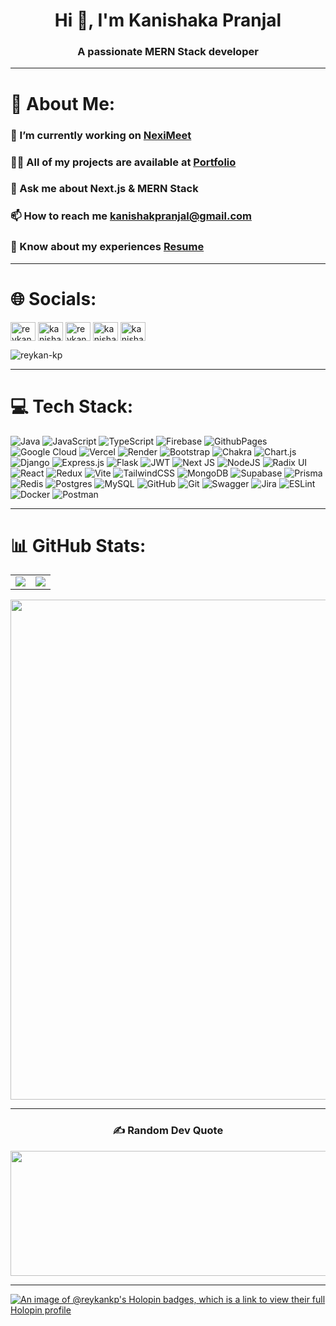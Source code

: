 <h1 align="center">Hi 👋, I'm Kanishaka Pranjal</h1>
<h3 align="center">A passionate MERN Stack developer</h3>


<hr>

# 💫 About Me:
### 🔭 I’m currently working on [NexiMeet](https://github.com/ReyKan-KP/nexi-meet)<br>
### 👨‍💻 All of my projects are available at [Portfolio](https://portfolio-kanishaka-pranjal.vercel.app/)<br>
### 💬 Ask me about **Next.js & MERN Stack**<br>
### 📫 How to reach me **kanishakpranjal@gmail.com**<br> 
### 📄 Know about my experiences [Resume](https://drive.google.com/file/d/17JyWj0zycnMqwH4d3yP03TIYl1eBRCOH/view?usp=sharing)
<hr>

# 🌐 Socials:
<a href="https://dev.to/reykankp" target="blank"><img align="center" src="https://raw.githubusercontent.com/rahuldkjain/github-profile-readme-generator/master/src/images/icons/Social/devto.svg" alt="reykankp" height="30" width="40" /></a>
<a href="https://linkedin.com/in/kanishak-pranjal" target="blank"><img align="center" src="https://raw.githubusercontent.com/rahuldkjain/github-profile-readme-generator/master/src/images/icons/Social/linked-in-alt.svg" alt="kanishak-pranjal" height="30" width="40" /></a>
<a href="https://codesandbox.com/reykan-kp" target="blank"><img align="center" src="https://raw.githubusercontent.com/rahuldkjain/github-profile-readme-generator/master/src/images/icons/Social/codesandbox.svg" alt="reykan-kp" height="30" width="40" /></a>
<a href="https://instagram.com/kanishak_pranjal_" target="blank"><img align="center" src="https://raw.githubusercontent.com/rahuldkjain/github-profile-readme-generator/master/src/images/icons/Social/instagram.svg" alt="kanishak_pranjal_" height="30" width="40" /></a>
<a href="https://www.leetcode.com/kanishakpranjal" target="blank"><img align="center" src="https://raw.githubusercontent.com/rahuldkjain/github-profile-readme-generator/master/src/images/icons/Social/leet-code.svg" alt="kanishakpranjal" height="30" width="40" /></a>
<br>
<p align="left"> <img src="https://komarev.com/ghpvc/?username=reykan-kp&label=Profile%20views&color=0e75b6&style=flat" alt="reykan-kp" /> </p>
<hr>

# 💻 Tech Stack:
![Java](https://img.shields.io/badge/java-%23ED8B00.svg?style=for-the-badge&logo=openjdk&logoColor=white) ![JavaScript](https://img.shields.io/badge/javascript-%23323330.svg?style=for-the-badge&logo=javascript&logoColor=%23F7DF1E) ![TypeScript](https://img.shields.io/badge/typescript-%23007ACC.svg?style=for-the-badge&logo=typescript&logoColor=white) ![Firebase](https://img.shields.io/badge/firebase-%23039BE5.svg?style=for-the-badge&logo=firebase) ![GithubPages](https://img.shields.io/badge/github%20pages-121013?style=for-the-badge&logo=github&logoColor=white) ![Google Cloud](https://img.shields.io/badge/GoogleCloud-%234285F4.svg?style=for-the-badge&logo=google-cloud&logoColor=white) ![Vercel](https://img.shields.io/badge/vercel-%23000000.svg?style=for-the-badge&logo=vercel&logoColor=white) ![Render](https://img.shields.io/badge/Render-%46E3B7.svg?style=for-the-badge&logo=render&logoColor=white) ![Bootstrap](https://img.shields.io/badge/bootstrap-%238511FA.svg?style=for-the-badge&logo=bootstrap&logoColor=white) ![Chakra](https://img.shields.io/badge/chakra-%234ED1C5.svg?style=for-the-badge&logo=chakraui&logoColor=white) ![Chart.js](https://img.shields.io/badge/chart.js-F5788D.svg?style=for-the-badge&logo=chart.js&logoColor=white) ![Django](https://img.shields.io/badge/django-%23092E20.svg?style=for-the-badge&logo=django&logoColor=white) ![Express.js](https://img.shields.io/badge/express.js-%23404d59.svg?style=for-the-badge&logo=express&logoColor=%2361DAFB) ![Flask](https://img.shields.io/badge/flask-%23000.svg?style=for-the-badge&logo=flask&logoColor=white) ![JWT](https://img.shields.io/badge/JWT-black?style=for-the-badge&logo=JSON%20web%20tokens) ![Next JS](https://img.shields.io/badge/Next-black?style=for-the-badge&logo=next.js&logoColor=white) ![NodeJS](https://img.shields.io/badge/node.js-6DA55F?style=for-the-badge&logo=node.js&logoColor=white) ![Radix UI](https://img.shields.io/badge/radix%20ui-161618.svg?style=for-the-badge&logo=radix-ui&logoColor=white) ![React](https://img.shields.io/badge/react-%2320232a.svg?style=for-the-badge&logo=react&logoColor=%2361DAFB) ![Redux](https://img.shields.io/badge/redux-%23593d88.svg?style=for-the-badge&logo=redux&logoColor=white) ![Vite](https://img.shields.io/badge/vite-%23646CFF.svg?style=for-the-badge&logo=vite&logoColor=white) ![TailwindCSS](https://img.shields.io/badge/tailwindcss-%2338B2AC.svg?style=for-the-badge&logo=tailwind-css&logoColor=white) ![MongoDB](https://img.shields.io/badge/MongoDB-%234ea94b.svg?style=for-the-badge&logo=mongodb&logoColor=white) ![Supabase](https://img.shields.io/badge/Supabase-3ECF8E?style=for-the-badge&logo=supabase&logoColor=white) ![Prisma](https://img.shields.io/badge/Prisma-3982CE?style=for-the-badge&logo=Prisma&logoColor=white) ![Redis](https://img.shields.io/badge/redis-%23DD0031.svg?style=for-the-badge&logo=redis&logoColor=white) ![Postgres](https://img.shields.io/badge/postgres-%23316192.svg?style=for-the-badge&logo=postgresql&logoColor=white) ![MySQL](https://img.shields.io/badge/mysql-4479A1.svg?style=for-the-badge&logo=mysql&logoColor=white) ![GitHub](https://img.shields.io/badge/github-%23121011.svg?style=for-the-badge&logo=github&logoColor=white) ![Git](https://img.shields.io/badge/git-%23F05033.svg?style=for-the-badge&logo=git&logoColor=white) ![Swagger](https://img.shields.io/badge/-Swagger-%23Clojure?style=for-the-badge&logo=swagger&logoColor=white) ![Jira](https://img.shields.io/badge/jira-%230A0FFF.svg?style=for-the-badge&logo=jira&logoColor=white) ![ESLint](https://img.shields.io/badge/ESLint-4B3263?style=for-the-badge&logo=eslint&logoColor=white) ![Docker](https://img.shields.io/badge/docker-%230db7ed.svg?style=for-the-badge&logo=docker&logoColor=white) ![Postman](https://img.shields.io/badge/Postman-FF6C37?style=for-the-badge&logo=postman&logoColor=white)
<hr>

   # 📊 GitHub Stats:
<div align="center">
  
  <!-- First row with 2 columns -->
  <table>
    <tr>
      <td>
        <img src="https://github-readme-stats.vercel.app/api/top-langs/?username=ReyKan-KP&theme=tokyonight&hide_border=false&include_all_commits=true&count_private=true&layout=compact" />
      </td>
      <td>
        <img src="https://github-readme-stats.vercel.app/api?username=ReyKan-KP&theme=tokyonight&hide_border=false&include_all_commits=true&count_private=true" />
      </td>
    </tr>
  </table>

  <!-- Second row -->
  <img src="https://github-readme-streak-stats.herokuapp.com/?user=ReyKan-KP&theme=tokyonight&hide_border=false" width="800px" />
  
<hr>

### ✍️ Random Dev Quote
  <!-- Third row -->
  <img src="https://quotes-github-readme.vercel.app/api?type=horizontal&theme=tokyonight" width="600px" height="200px" />
  
</div>

<hr>



[![An image of @reykankp's Holopin badges, which is a link to view their full Holopin profile](https://holopin.me/reykankp)](https://holopin.io/@reykankp)
